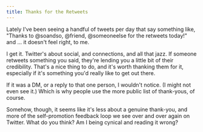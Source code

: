 ```yaml
---
title: Thanks for the Retweets
---
```


Lately I've been seeing a handful of tweets per day that say something like,
"Thanks to @soandso, @friend, @someoneelse for the retweets today!" and ...
it doesn't feel right, to me.

I get it. Twitter's about social, and connections, and all that jazz. If
someone retweets something you said, they're lending you a little bit of their
credibility. That's a nice thing to do, and it's worth thanking them for it,
especially if it's something you'd really like to get out there.

If it was a DM, or a reply to that one person, I wouldn't notice. (I might
not even see it.) Which is why people use the more public list of thank-yous,
of course.

Somehow, though, it seems like it's less about a genuine thank-you, and more
of the self-promotion feedback loop we see over and over again on Twitter.
What do you think? Am I being cynical and reading it wrong?
